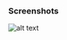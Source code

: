 ### Screenshots

![alt text](https://github.com/andreiseverin/WeaponMod-guns-backup/blob/main/Plugins/wpn_infinity/Infinity%20pistol.png?raw=true)